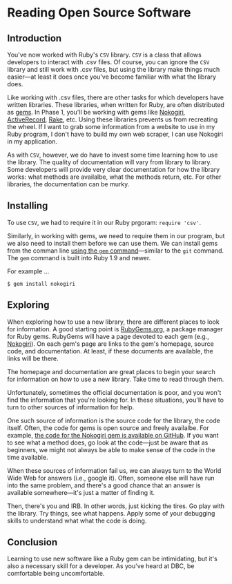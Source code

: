 # Reading Open Source Software

## Introduction

You've now worked with Ruby's `CSV` library.  `CSV` is a class that allows developers to interact with .csv files.  Of course, you can ignore the `CSV` library and still work with .csv files, but using the library make things much easier—at least it does once you've become familiar with what the library does.

Like working with .csv files, there are other tasks for which developers have written libraries.  These libraries, when written for Ruby, are often distributed as [gems](http://rubylearning.com/blog/2010/12/14/ruby-gems-%E2%80%94-what-why-and-how/).  In Phase 1, you'll be working with gems like [Nokogiri](https://rubygems.org/gems/nokogiri), [ActiveRecord](https://rubygems.org/gems/activerecord), [Rake](https://rubygems.org/gems/rake), etc.  Using these libraries prevents us from recreating the wheel.  If I want to grab some information from a website to use in my Ruby program, I don't have to build my own web scraper, I can use Nokogiri in my application.

As with `CSV`, however, we do have to invest some time learning how to use the library.  The quality of documentation will vary from library to library.  Some developers will provide very clear documentation for how the library works:  what methods are availalbe, what the methods return, etc.  For other libraries, the documentation can be murky.

## Installing

To use `CSV`, we had to require it in our Ruby prgoram:  `require 'csv'`.

Similarly, in working with gems, we need to require them in our program, but we also need to install them before we can use them.  We can install gems from the comman line [using the `gem` command](http://guides.rubygems.org/rubygems-basics/)—similar to the `git` command.  The `gem` command is built into Ruby 1.9 and newer.

For example ...

```
$ gem install nokogiri
```

## Exploring

When exploring how to use a new library, there are different places to look for information.  A good starting point is [RubyGems.org](https://rubygems.org/), a package manager for Ruby gems.  RubyGems will have a page devoted to each gem (e.g., [Nokogiri](http://rubygems.org/gems/nokogiri)).  On each gem's page are links to the gem's homepage, source code, and documentation.  At least, if these documents are available, the links will be there.  

The homepage and documentation are great places to begin your search for information on how to use a new library.  Take time to read through them.  

Unfortunately, sometimes the official documentation is poor, and you won't find the information that you're looking for.  In these situations, you'll have to turn to other sources of information for help.

One such source of information is the source code for the library, the code itself.  Often, the code for gems is open source and freely availalbe.  For example, [the code for the Nokogiri gem is available on GitHub](https://github.com/sparklemotion/nokogiri).  If you want to see what a method does, go look at the code—just be aware that as beginners, we might not always be able to make sense of the code in the time available.

When these sources of information fail us, we can always turn to the World Wide Web for answers (i.e., google it).  Often, someone else will have run into the same problem, and there's a good chance that an answer is available somewhere—it's just a matter of finding it.

Then, there's you and IRB.  In other words, just kicking the tires.  Go play with the library.  Try things, see what happens.  Apply some of your debugging skills to understand what what the code is doing.

## Conclusion

Learning to use new software like a Ruby gem can be intimidating, but it's also a necessary skill for a developer.  As you've heard at DBC, be comfortable being uncomfortable.
